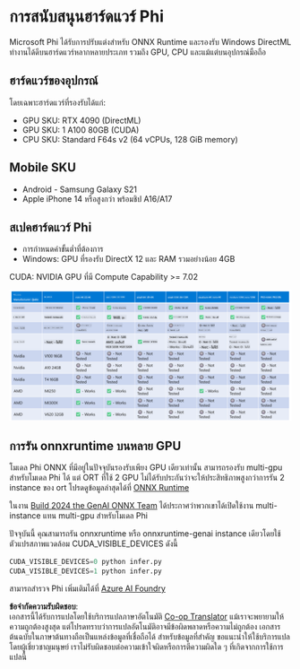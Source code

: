 <!--
CO_OP_TRANSLATOR_METADATA:
{
  "original_hash": "8cdc17ce0f10535da30b53d23fe1a795",
  "translation_date": "2025-07-16T18:25:23+00:00",
  "source_file": "md/01.Introduction/01/01.Hardwaresupport.md",
  "language_code": "th"
}
-->
# การสนับสนุนฮาร์ดแวร์ Phi

Microsoft Phi ได้รับการปรับแต่งสำหรับ ONNX Runtime และรองรับ Windows DirectML ทำงานได้ดีบนฮาร์ดแวร์หลากหลายประเภท รวมถึง GPU, CPU และแม้แต่บนอุปกรณ์มือถือ

## ฮาร์ดแวร์ของอุปกรณ์  
โดยเฉพาะฮาร์ดแวร์ที่รองรับได้แก่:

- GPU SKU: RTX 4090 (DirectML)
- GPU SKU: 1 A100 80GB (CUDA)
- CPU SKU: Standard F64s v2 (64 vCPUs, 128 GiB memory)

## Mobile SKU

- Android - Samsung Galaxy S21
- Apple iPhone 14 หรือสูงกว่า พร้อมชิป A16/A17

## สเปคฮาร์ดแวร์ Phi

- การกำหนดค่าขั้นต่ำที่ต้องการ
- Windows: GPU ที่รองรับ DirectX 12 และ RAM รวมอย่างน้อย 4GB

CUDA: NVIDIA GPU ที่มี Compute Capability >= 7.02

![HardwareSupport](../../../../../translated_images/01.phihardware.5d51b2377cba18afc6949074542f290c56bb278dac3f4f86302aca6d80fffeb9.th.png)

## การรัน onnxruntime บนหลาย GPU

โมเดล Phi ONNX ที่มีอยู่ในปัจจุบันรองรับเพียง GPU เดียวเท่านั้น สามารถรองรับ multi-gpu สำหรับโมเดล Phi ได้ แต่ ORT ที่ใช้ 2 GPU ไม่ได้รับประกันว่าจะให้ประสิทธิภาพสูงกว่าการรัน 2 instance ของ ort โปรดดูข้อมูลล่าสุดได้ที่ [ONNX Runtime](https://onnxruntime.ai/)

ในงาน [Build 2024 the GenAI ONNX Team](https://youtu.be/WLW4SE8M9i8?si=EtG04UwDvcjunyfC) ได้ประกาศว่าพวกเขาได้เปิดใช้งาน multi-instance แทน multi-gpu สำหรับโมเดล Phi

ปัจจุบันนี้ คุณสามารถรัน onnxruntime หรือ onnxruntime-genai instance เดียวโดยใช้ตัวแปรสภาพแวดล้อม CUDA_VISIBLE_DEVICES ดังนี้

```Python
CUDA_VISIBLE_DEVICES=0 python infer.py
CUDA_VISIBLE_DEVICES=1 python infer.py
```

สามารถสำรวจ Phi เพิ่มเติมได้ที่ [Azure AI Foundry](https://ai.azure.com)

**ข้อจำกัดความรับผิดชอบ**:  
เอกสารนี้ได้รับการแปลโดยใช้บริการแปลภาษาอัตโนมัติ [Co-op Translator](https://github.com/Azure/co-op-translator) แม้เราจะพยายามให้ความถูกต้องสูงสุด แต่โปรดทราบว่าการแปลอัตโนมัติอาจมีข้อผิดพลาดหรือความไม่ถูกต้อง เอกสารต้นฉบับในภาษาต้นทางถือเป็นแหล่งข้อมูลที่เชื่อถือได้ สำหรับข้อมูลที่สำคัญ ขอแนะนำให้ใช้บริการแปลโดยผู้เชี่ยวชาญมนุษย์ เราไม่รับผิดชอบต่อความเข้าใจผิดหรือการตีความผิดใด ๆ ที่เกิดจากการใช้การแปลนี้
